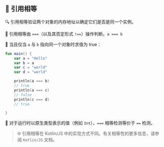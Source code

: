 
## 🌟 引用相等

🔍 引用相等验证两个对象的内存地址以确定它们是否是同一个实例。

🔗 引用相等由 `===`（以及其否定形式 `!==`）操作判断。`a === b`

🎯 当且仅当 `a` 与 `b` 指向同一个对象时求值为 true： 

```kotlin
fun main() {
    var a = "Hello"
    var b = a
    var c = "world"
    var d = "world"

    println(a === b)
    // true
    println(a === c)
    // false
    println(c === d)
    // true

}
```

🔢 对于运行时以原生类型表示的值（例如 `Int`），`===` 相等检测等价于 `==` 检测。

> 🌐 引用相等在 Kotlin/JS 中的实现方式不同。有关相等性的更多信息，请参阅 `Kotlin/JS` 文档。